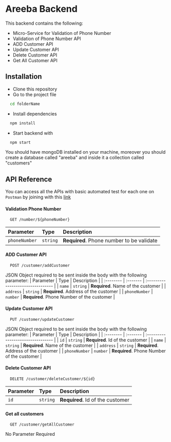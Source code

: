 
# Areeba Backend
This backend contains the following:
* Micro-Service for Validation of Phone Number
* Validation of Phone Number API
* ADD Customer API
* Update Customer API
* Delete Customer API
* Get All Customer API
## Installation

* Clone this repository
* Go to the project file
```bash
  cd folderName
```
* Install dependencies
```bash
  npm install
```
* Start backend with
```bash
  npm start
```

You should have mongoDB installed on your machine, moreover you should create a database called "areeba" and inside it a collection called "customers"
## API Reference

You can access all the APIs with basic automated test for each one on `Postman` by joining with this <a href="https://app.getpostman.com/join-team?invite_code=ffdc624833dae4d1fd275f30ab054bcd&target_code=c723def5086a266c1f2b8ba5d031ab5f">link</a>

#### Validation Phone Number

```http
  GET /number/${phoneNumber}
```

| Parameter | Type     | Description                       |
| :-------- | :------- | :-------------------------------- |
| `phoneNumber`      | `string` | **Required**. Phone number to be validate |

#### ADD Customer API

```http
  POST /customer/addCustomer
```
JSON Object required to be sent inside the body with the following parameter:
| Parameter | Type     | Description                       |
| :-------- | :------- | :-------------------------------- |
| `name`      | `string` | **Required**. Name of the customer |
| `address`      | `string` | **Required**. Address of the customer |
| `phoneNumber`      | `number` | **Required**. Phone Number of the customer |

#### Update Customer API

```http
  PUT /customer/updateCustomer
```
JSON Object required to be sent inside the body with the following parameter:
| Parameter | Type     | Description                       |
| :-------- | :------- | :-------------------------------- |
| `id`      | `string` | **Required**. Id of the customer |
| `name`      | `string` | **Required**. Name of the customer |
| `address`      | `string` | **Required**. Address of the customer |
| `phoneNumber`      | `number` | **Required**. Phone Number of the customer |

#### Delete Customer API

```http
  DELETE /customer/deleteCustomer/${id}
```

| Parameter | Type     | Description                       |
| :-------- | :------- | :-------------------------------- |
| `id`      | `string` | **Required**. Id of the customer |

#### Get all customers

```http
  GET /customer/getAllCustomer
```
No Parameter Required
